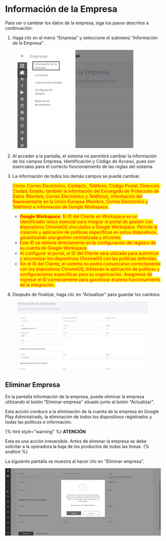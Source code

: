 # Información de la Empresa

Para ver o cambiar los datos de la empresa, siga los pasos descritos a continuación:

1. Haga clic en el menú "Empresa" y seleccione el submenú "Información de la Empresa" .

<figure><img src="../../.gitbook/assets/Captura de tela 2023-11-06 170944.png" alt="" width="375"><figcaption></figcaption></figure>

2. Al acceder a la pantalla, el sistema no permitirá cambiar la información de los campos Empresa, Identificación y Código de Acceso, pues son esenciales para el correcto funcionamiento de las reglas del sistema.
3.  La información de todos los demás campos se puede cambiar.&#x20;

    <mark style="color:red;">Como: Correo Electrónico, Contacto, Teléfono, Código Postal, Dirección, Ciudad, Estado, también la información del Encargado de Protección de Datos (Nombre, Correo Electrónico y Teléfono), información del Representante en la Unión Europea (Nombre, Correo Electrónico y Teléfono) e información de Google Workspace.</mark>

    * <mark style="color:red;">**Google Workspace:**</mark> <mark style="color:red;"></mark><mark style="color:red;">El ID del Cliente en Workspace es un identificador único esencial para integrar el portal de gestión con dispositivos ChromeOS vinculados a Google Workspace. Permite la creación y aplicación de políticas específicas en estos dispositivos, garantizando una gestión centralizada y eficiente.</mark>
    * <mark style="color:red;">Este ID se obtiene directamente en la configuración del registro de su cuenta de Google Workspace.</mark>
    * <mark style="color:red;">Al configurar el portal, el ID del Cliente será utilizado para autenticar y sincronizar los dispositivos ChromeOS con las políticas definidas.</mark>
    * <mark style="color:red;">Sin el ID del Cliente, el sistema no podrá comunicarse correctamente con los dispositivos ChromeOS, limitando la aplicación de políticas y configuraciones específicas para su organización. Asegúrese de ingresar el ID correctamente para garantizar el pleno funcionamiento de la integración.</mark>
4. Después de finalizar, haga clic en "Actualizar" para guardar los cambios.

<figure><img src="../../.gitbook/assets/image (126).png" alt=""><figcaption></figcaption></figure>

## **Eliminar Empresa**

En la pantalla Información de la empresa, puede eliminar la empresa utilizando el botón "Eliminar empresa" situado junto al botón "Actualizar".

Esta acción conduce a la eliminación de la cuenta de la empresa en Google Play Administrado, la eliminación de todos los dispositivos registrados y todas las políticas e información.

{% hint style="warning" %}
**ATENCIÓN**

Esta es una acción irreversible. Antes de eliminar la empresa se debe solicitar a la operadora la baja de los productos de todas las líneas.
{% endhint %}

La siguiente pantalla se muestra al hacer clic en "Eliminar empresa".

![](<../../.gitbook/assets/20 (2).png>)
